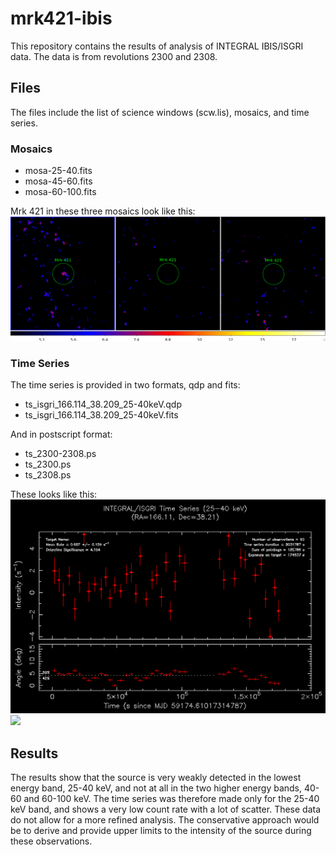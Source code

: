 # mrk421-ibis

This repository contains the results of analysis of INTEGRAL IBIS/ISGRI data. The data is from revolutions 2300 and 2308.

## Files

The files include the list of science windows (scw.lis), mosaics, and time series.

### Mosaics

- mosa-25-40.fits
- mosa-45-60.fits
- mosa-60-100.fits

Mrk 421 in these three mosaics look like this:
<img src="mosa.png">

### Time Series

The time series is provided in two formats, qdp and fits:

- ts_isgri_166.114_38.209_25-40keV.qdp
- ts_isgri_166.114_38.209_25-40keV.fits

And in postscript format:

- ts_2300-2308.ps
- ts_2300.ps
- ts_2308.ps

These looks like this:
<img src="ts_2300.png">
<img src="ts_2308.pmg">

## Results

The results show that the source is very weakly detected in the lowest energy band, 25-40 keV, and not at all in the two higher energy bands, 40-60 and 60-100 keV. The time series was therefore made only for the 25-40 keV band, and shows a very low count rate with a lot of scatter. These data do not allow for a more refined analysis. The conservative approach would be to derive and provide upper limits to the intensity of the source during these observations. 
